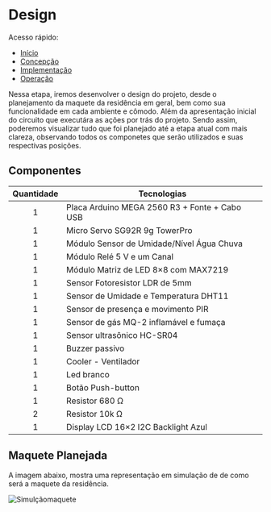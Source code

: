 # Design
Acesso rápido:
- [Início](https://github.com/LeoAndriolli/PI2)
- [Concepção](https://github.com/LeoAndriolli/PI2/blob/main/Concep%C3%A7%C3%A3o.md)
- [Implementação](https://github.com/LeoAndriolli/PI2)
- [Operação](https://github.com/LeoAndriolli/PI2)

Nessa etapa, iremos desenvolver o design do projeto, desde o planejamento da maquete da residência em geral, bem como sua funcionalidade em cada ambiente e cômodo.
Além da apresentação inicial do circuito que executára as ações por trás do projeto. Sendo assim, poderemos visualizar tudo que foi planejado até a etapa atual com mais clareza, observando todos os componetes que serão utilizados e suas respectivas posições.
## Componentes 
Quantidade  | Tecnologias
:---------:   | ------
1           |Placa Arduino MEGA 2560 R3 + Fonte + Cabo USB
1           |Micro Servo SG92R 9g TowerPro
1           |Módulo Sensor de Umidade/Nível Água Chuva
1           |Módulo Relé 5 V e um Canal
1           |Módulo Matriz de LED 8×8 com MAX7219
1           |Sensor Fotoresistor LDR de 5mm
1           |Sensor de Umidade e Temperatura DHT11
1           |Sensor de presença e movimento PIR
1           |Sensor de gás MQ-2 inflamável e fumaça
1           |Sensor ultrasônico HC-SR04
1           |Buzzer passivo
1           |Cooler - Ventilador
1           |Led branco
1           |Botão Push-button
1           |Resistor 680 Ω
2           |Resistor 10k Ω
1           |Display LCD 16×2 I2C Backlight Azul
## Maquete Planejada
A imagem abaixo, mostra uma representação em simulação de de como será a maquete da residência.

![Simulçãomaquete](https://i.pinimg.com/originals/59/fc/fb/59fcfb14d5e716bfe3146bd01073c78e.jpg)
